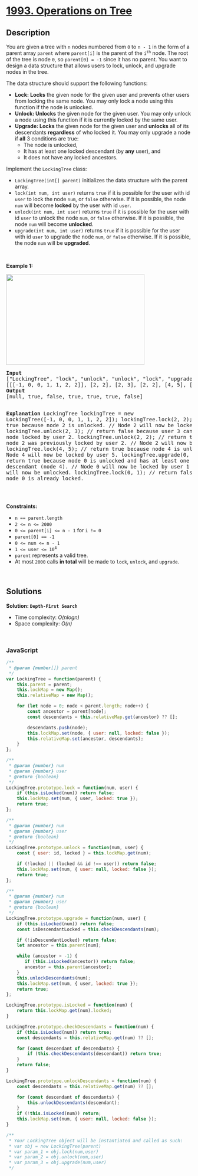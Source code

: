 # [1993. Operations on Tree](https://leetcode.com/problems/operations-on-tree)

## Description

<div class="elfjS" data-track-load="description_content"><p>You are given a tree with <code>n</code> nodes numbered from <code>0</code> to <code>n - 1</code> in the form of a parent array <code>parent</code> where <code>parent[i]</code> is the parent of the <code>i<sup>th</sup></code> node. The root of the tree is node <code>0</code>, so <code>parent[0] = -1</code> since it has no parent. You want to design a data structure that allows users to lock, unlock, and upgrade nodes in the tree.</p>

<p>The data structure should support the following functions:</p>

<ul>
	<li><strong>Lock:</strong> <strong>Locks</strong> the given node for the given user and prevents other users from locking the same node. You may only lock a node using this function if the node is unlocked.</li>
	<li><strong>Unlock: Unlocks</strong> the given node for the given user. You may only unlock a node using this function if it is currently locked by the same user.</li>
	<li><b>Upgrade</b><strong>: Locks</strong> the given node for the given user and <strong>unlocks</strong> all of its descendants <strong>regardless</strong> of who locked it. You may only upgrade a node if <strong>all</strong> 3 conditions are true:
	<ul>
		<li>The node is unlocked,</li>
		<li>It has at least one locked descendant (by <strong>any</strong> user), and</li>
		<li>It does not have any locked ancestors.</li>
	</ul>
	</li>
</ul>

<p>Implement the <code>LockingTree</code> class:</p>

<ul>
	<li><code>LockingTree(int[] parent)</code> initializes the data structure with the parent array.</li>
	<li><code>lock(int num, int user)</code> returns <code>true</code> if it is possible for the user with id <code>user</code> to lock the node <code>num</code>, or <code>false</code> otherwise. If it is possible, the node <code>num</code> will become<strong> locked</strong> by the user with id <code>user</code>.</li>
	<li><code>unlock(int num, int user)</code> returns <code>true</code> if it is possible for the user with id <code>user</code> to unlock the node <code>num</code>, or <code>false</code> otherwise. If it is possible, the node <code>num</code> will become <strong>unlocked</strong>.</li>
	<li><code>upgrade(int num, int user)</code> returns <code>true</code> if it is possible for the user with id <code>user</code> to upgrade the node <code>num</code>, or <code>false</code> otherwise. If it is possible, the node <code>num</code> will be <strong>upgraded</strong>.</li>
</ul>

<p>&nbsp;</p>
<p><strong class="example">Example 1:</strong></p>
<img alt="" src="https://assets.leetcode.com/uploads/2021/07/29/untitled.png" style="width: 375px; height: 246px;">
<pre><strong>Input</strong>
["LockingTree", "lock", "unlock", "unlock", "lock", "upgrade", "lock"]
[[[-1, 0, 0, 1, 1, 2, 2]], [2, 2], [2, 3], [2, 2], [4, 5], [0, 1], [0, 1]]
<strong>Output</strong>
[null, true, false, true, true, true, false]

<strong>Explanation</strong>
LockingTree lockingTree = new LockingTree([-1, 0, 0, 1, 1, 2, 2]);
lockingTree.lock(2, 2);    // return true because node 2 is unlocked.
                           // Node 2 will now be locked by user 2.
lockingTree.unlock(2, 3);  // return false because user 3 cannot unlock a node locked by user 2.
lockingTree.unlock(2, 2);  // return true because node 2 was previously locked by user 2.
                           // Node 2 will now be unlocked.
lockingTree.lock(4, 5);    // return true because node 4 is unlocked.
                           // Node 4 will now be locked by user 5.
lockingTree.upgrade(0, 1); // return true because node 0 is unlocked and has at least one locked descendant (node 4).
                           // Node 0 will now be locked by user 1 and node 4 will now be unlocked.
lockingTree.lock(0, 1);    // return false because node 0 is already locked.
</pre>

<p>&nbsp;</p>
<p><strong>Constraints:</strong></p>

<ul>
	<li><code>n == parent.length</code></li>
	<li><code>2 &lt;= n &lt;= 2000</code></li>
	<li><code>0 &lt;= parent[i] &lt;= n - 1</code> for <code>i != 0</code></li>
	<li><code>parent[0] == -1</code></li>
	<li><code>0 &lt;= num &lt;= n - 1</code></li>
	<li><code>1 &lt;= user &lt;= 10<sup>4</sup></code></li>
	<li><code>parent</code> represents a valid tree.</li>
	<li>At most <code>2000</code> calls <strong>in total</strong> will be made to <code>lock</code>, <code>unlock</code>, and <code>upgrade</code>.</li>
</ul>
</div>

<p>&nbsp;</p>

## Solutions

**Solution: `Depth-First Search`**
- Time complexity: <em>O(nlogn)</em>
- Space complexity: <em>O(n)</em>

<p>&nbsp;</p>

### **JavaScript**

```js
/**
 * @param {number[]} parent
 */
var LockingTree = function(parent) {
    this.parent = parent;
    this.lockMap = new Map();
    this.relativeMap = new Map();

    for (let node = 0; node < parent.length; node++) {
        const ancestor = parent[node];
        const descendants = this.relativeMap.get(ancestor) ?? [];

        descendants.push(node);
        this.lockMap.set(node, { user: null, locked: false });
        this.relativeMap.set(ancestor, descendants);
    }
};

/** 
 * @param {number} num 
 * @param {number} user
 * @return {boolean}
 */
LockingTree.prototype.lock = function(num, user) {
    if (this.isLocked(num)) return false;
    this.lockMap.set(num, { user, locked: true });
    return true;
};

/** 
 * @param {number} num 
 * @param {number} user
 * @return {boolean}
 */
LockingTree.prototype.unlock = function(num, user) {
    const { user: id, locked } = this.lockMap.get(num);

    if (!locked || (locked && id !== user)) return false;
    this.lockMap.set(num, { user: null, locked: false });
    return true;
};

/** 
 * @param {number} num 
 * @param {number} user
 * @return {boolean}
 */
LockingTree.prototype.upgrade = function(num, user) {
    if (this.isLocked(num)) return false;
    const isDescendantLocked = this.checkDescendants(num);

    if (!isDescendantLocked) return false;
    let ancestor = this.parent[num];

    while (ancestor > -1) {
       if (this.isLocked(ancestor)) return false;
       ancestor = this.parent[ancestor];
    }
    this.unlockDescendants(num);
    this.lockMap.set(num, { user, locked: true });
    return true;
};

LockingTree.prototype.isLocked = function(num) {
    return this.lockMap.get(num).locked;
}

LockingTree.prototype.checkDescendants = function(num) {
    if (this.isLocked(num)) return true;
    const descendants = this.relativeMap.get(num) ?? [];

    for (const descendant of descendants) {
        if (this.checkDescendants(descendant)) return true;
    }
    return false;
}

LockingTree.prototype.unlockDescendants = function(num) {
    const descendants = this.relativeMap.get(num) ?? [];

    for (const descendant of descendants) {
        this.unlockDescendants(descendant);
    }
    if (!this.isLocked(num)) return;
    this.lockMap.set(num, { user: null, locked: false });
}

/** 
 * Your LockingTree object will be instantiated and called as such:
 * var obj = new LockingTree(parent)
 * var param_1 = obj.lock(num,user)
 * var param_2 = obj.unlock(num,user)
 * var param_3 = obj.upgrade(num,user)
 */
```
